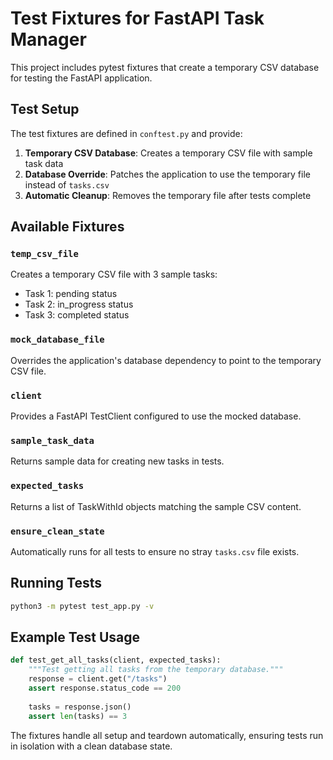 # Test Fixtures for FastAPI Task Manager

This project includes pytest fixtures that create a temporary CSV database for testing the FastAPI application.

## Test Setup

The test fixtures are defined in `conftest.py` and provide:

1. **Temporary CSV Database**: Creates a temporary CSV file with sample task data
2. **Database Override**: Patches the application to use the temporary file instead of `tasks.csv`
3. **Automatic Cleanup**: Removes the temporary file after tests complete

## Available Fixtures

### `temp_csv_file`
Creates a temporary CSV file with 3 sample tasks:
- Task 1: pending status
- Task 2: in_progress status  
- Task 3: completed status

### `mock_database_file`
Overrides the application's database dependency to point to the temporary CSV file.

### `client`
Provides a FastAPI TestClient configured to use the mocked database.

### `sample_task_data`
Returns sample data for creating new tasks in tests.

### `expected_tasks`
Returns a list of TaskWithId objects matching the sample CSV content.

### `ensure_clean_state`
Automatically runs for all tests to ensure no stray `tasks.csv` file exists.

## Running Tests

```bash
python3 -m pytest test_app.py -v
```

## Example Test Usage

```python
def test_get_all_tasks(client, expected_tasks):
    """Test getting all tasks from the temporary database."""
    response = client.get("/tasks")
    assert response.status_code == 200
    
    tasks = response.json()
    assert len(tasks) == 3
```

The fixtures handle all setup and teardown automatically, ensuring tests run in isolation with a clean database state.
